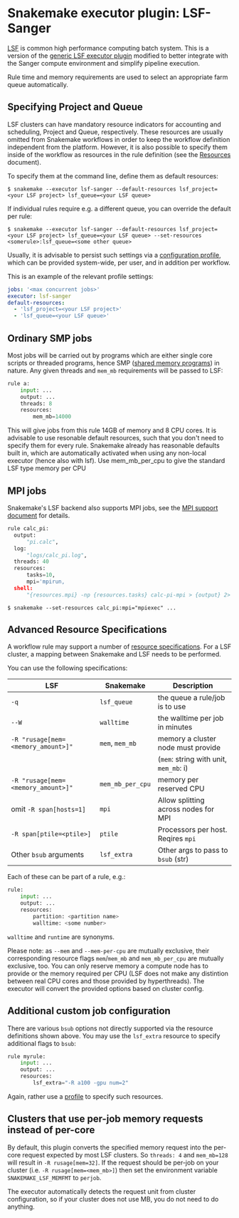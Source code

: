 # Snakemake executor plugin: LSF-Sanger

[LSF](https://www.ibm.com/docs/en/spectrum-lsf/) is common high performance
computing batch system. This is a version of the [generic LSF executor plugin](https://github.com/BEFH/snakemake-executor-plugin-lsf) modified to better integrate with the Sanger compute environment and simplify pipeline execution.

Rule time and memory requirements are used to select an appropriate farm queue automatically.

## Specifying Project and Queue

LSF clusters can have mandatory resource indicators for accounting and scheduling, Project and Queue, respectively. These resources are usually omitted from Snakemake workflows in order to keep the workflow definition independent from the platform. However, it is also possible to specify them inside of the workflow as resources in the rule definition (see the [Resources](https://snakemake.readthedocs.io/en/stable/snakefiles/rules.html#resources) document).

To specify them at the command line, define them as default resources:

``` console
$ snakemake --executor lsf-sanger --default-resources lsf_project=<your LSF project> lsf_queue=<your LSF queue>
```

If individual rules require e.g. a different queue, you can override
the default per rule:

``` console
$ snakemake --executor lsf-sanger --default-resources lsf_project=<your LSF project> lsf_queue=<your LSF queue> --set-resources <somerule>:lsf_queue=<some other queue>
```

Usually, it is advisable to persist such settings via a
[configuration profile](https://snakemake.readthedocs.io/en/latest/executing/cli.html#profiles), which
can be provided system-wide, per user, and in addition per workflow.

This is an example of the relevant profile settings:

```yaml
jobs: '<max concurrent jobs>'
executor: lsf-sanger
default-resources:
  - 'lsf_project=<your LSF project>'
  - 'lsf_queue=<your LSF queue>'
```

## Ordinary SMP jobs

Most jobs will be carried out by programs which are either single core
scripts or threaded programs, hence SMP ([shared memory
programs](https://en.wikipedia.org/wiki/Shared_memory)) in nature. Any
given threads and `mem_mb` requirements will be passed to LSF:

``` python
rule a:
    input: ...
    output: ...
    threads: 8
    resources:
        mem_mb=14000
```

This will give jobs from this rule 14GB of memory and 8 CPU cores. It is
advisable to use resonable default resources, such that you don\'t need
to specify them for every rule. Snakemake already has reasonable
defaults built in, which are automatically activated when using any non-local executor
(hence also with lsf). Use mem_mb_per_cpu to give the standard LSF type memory per CPU

## MPI jobs

Snakemake\'s LSF backend also supports MPI jobs, see
the [MPI support document](https://snakemake.readthedocs.io/en/stable/snakefiles/rules.html#mpi-support) for details.

``` python
rule calc_pi:
  output:
      "pi.calc",
  log:
      "logs/calc_pi.log",
  threads: 40
  resources:
      tasks=10,
      mpi='mpirun,
  shell:
      "{resources.mpi} -np {resources.tasks} calc-pi-mpi > {output} 2> {log}"
```

``` console
$ snakemake --set-resources calc_pi:mpi="mpiexec" ...
```

## Advanced Resource Specifications

A workflow rule may support a number of
[resource specifications](https://snakemake.readthedocs.io/en/latest/snakefiles/rules.html#resources).
For a LSF cluster, a mapping between Snakemake and LSF needs to be performed.

You can use the following specifications:

| LSF                                | Snakemake        | Description                            |
|------------------------------------|------------------|----------------------------------------|
| `-q`                               | `lsf_queue`      | the queue a rule/job is to use         |
| `--W`                              | `walltime`       | the walltime per job in minutes        |
| `-R "rusage[mem=<memory_amount>]"` | `mem`, `mem_mb`  | memory a cluster node must provide     |
|                                    |                  | (`mem`: string with unit, `mem_mb`: i) |
| `-R "rusage[mem=<memory_amount>]"` | `mem_mb_per_cpu` | memory per reserved CPU                |
| omit `-R span[hosts=1]`            | `mpi`            | Allow splitting across nodes for MPI   |
| `-R span[ptile=<ptile>]`           | `ptile`          | Processors per host. Reqires `mpi`     |
| Other `bsub` arguments             | `lsf_extra`      | Other args to pass to `bsub` (str)     |


Each of these can be part of a rule, e.g.:

``` python
rule:
    input: ...
    output: ...
    resources:
        partition: <partition name>
        walltime: <some number>
```

`walltime` and `runtime` are synonyms.

Please note: as `--mem` and `--mem-per-cpu` are mutually exclusive,
their corresponding resource flags `mem`/`mem_mb` and
`mem_mb_per_cpu` are mutually exclusive, too. You can only reserve
memory a compute node has to provide or the memory required per CPU
(LSF does not make any distintion between real CPU cores and those
provided by hyperthreads). The executor will convert the provided options
based on cluster config.

## Additional custom job configuration

There are various `bsub` options not directly supported via the resource
definitions shown above. You may use the `lsf_extra` resource to specify
additional flags to `bsub`:

``` python
rule myrule:
    input: ...
    output: ...
    resources:
        lsf_extra="-R a100 -gpu num=2"
```

Again, rather use a [profile](https://snakemake.readthedocs.io/en/latest/executing/cli.html#profiles) to specify such resources.

## Clusters that use per-job memory requests instead of per-core

By default, this plugin converts the specified memory request into the per-core request expected by most LSF clusters.
So `threads: 4` and `mem_mb=128` will result in `-R rusage[mem=32]`. If the request should be per-job on your cluster
(i.e. `-R rusage[mem=<mem_mb>]`) then set the environment variable `SNAKEMAKE_LSF_MEMFMT` to `perjob`.

The executor automatically detects the request unit from cluster configuration, so if your cluster does not use MB,
you do not need to do anything.


